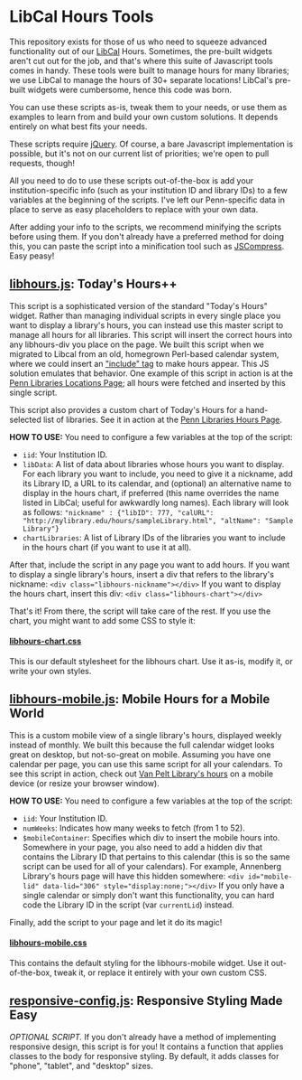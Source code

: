 # LibCal Hours Tools #
This repository exists for those of us who need to squeeze advanced functionality out of our [LibCal](http://springshare.com/libcal/) Hours. Sometimes, the pre-built widgets aren't cut out for the job, and that's where this suite of Javascript tools comes in handy. These tools were built to manage hours for many libraries; we use LibCal to manage the hours of 30+ separate locations! LibCal's pre-built widgets were cumbersome, hence this code was born.

You can use these scripts as-is, tweak them to your needs, or use them as examples to learn from and build your own custom solutions. It depends entirely on what best fits your needs.

These scripts require [jQuery](https://jquery.com/download/). Of course, a bare Javascript implementation is possible, but it's not on our current list of priorities; we're open to pull requests, though!

All you need to do to use these scripts out-of-the-box is add your institution-specific info (such as your institution ID and library IDs) to a few variables at the beginning of the scripts. I've left our Penn-specific data in place to serve as easy placeholders to replace with your own data.

After adding your info to the scripts, we recommend minifying the scripts before using them. If you don't already have a preferred method for doing this, you can paste the script into a minification tool such as [JSCompress](http://jscompress.com/). Easy peasy!

## [libhours.js](src/js/libhours.js): Today's Hours++ ##
This script is a sophisticated version of the standard "Today's Hours" widget. Rather than managing individual scripts in every single place you want to display a library's hours, you can instead use this master script to manage all hours for all libraries. This script will insert the correct hours into any libhours-div you place on the page.
We built this script when we migrated to Libcal from an old, homegrown Perl-based calendar system, where we could insert an ["include" tag](https://en.wikipedia.org/wiki/Server_Side_Includes) to make hours appear. This JS solution emulates that behavior.
One example of this script in action is at the [Penn Libraries Locations Page](http://www.library.upenn.edu/locations/); all hours were fetched and inserted by this single script.

This script also provides a custom chart of Today's Hours for a hand-selected list of libraries. See it in action at the [Penn Libraries Hours Page](http://www.library.upenn.edu/hours/).

**HOW TO USE:**
You need to configure a few variables at the top of the script:

* `iid`: Your Institution ID.
* `libData`: A list of data about libraries whose hours you want to display. For each library you want to include, you need to give it a nickname, add its Library ID, a URL to its calendar, and (optional) an alternative name to display in the hours chart, if preferred (this name overrides the name listed in LibCal; useful for awkwardly long names). Each library will look as follows: `"nickname" : {"libID": 777, "calURL": "http://mylibrary.edu/hours/sampleLibrary.html", "altName": "Sample Library"}`
* `chartLibraries`: A list of Library IDs of the libraries you want to include in the hours chart (if you want to use it at all).

After that, include the script in any page you want to add hours.
If you want to display a single library's hours, insert a div that refers to the library's nickname: `<div class="libhours-nickname"></div>`
If you want to display the hours chart, insert this div: `<div class="libhours-chart"></div>`

That's it! From there, the script will take care of the rest. If you use the chart, you might want to add some CSS to style it:

#### [libhours-chart.css](src/css/libhours-chart.css) ####
This is our default stylesheet for the libhours chart. Use it as-is, modify it, or write your own styles.

## [libhours-mobile.js](src/js/libhours-mobile.js): Mobile Hours for a Mobile World ##
This is a custom mobile view of a single library's hours, displayed weekly instead of monthly. We built this because the full calendar widget looks great on desktop, but not-so-great on mobile. Assuming you have one calendar per page, you can use this same script for all your calendars.
To see this script in action, check out [Van Pelt Library's hours](http://www.library.upenn.edu/hours/vp.html) on a mobile device (or resize your browser window).

**HOW TO USE:**
You need to configure a few variables at the top of the script:

* `iid`: Your Institution ID.
* `numWeeks`: Indicates how many weeks to fetch (from 1 to 52).
* `$mobileContainer`: Specifies which div to insert the mobile hours into.
Somewhere in your page, you also need to add a hidden div that contains the Library ID that pertains to this calendar (this is so the same script can be used for all of your calendars). For example, Annenberg Library's hours page will have this hidden somewhere: `<div id="mobile-lid" data-lid="306" style="display:none;"></div>`
If you only have a single calendar or simply don't want this functionality, you can hard code the Library ID in the script (var `currentLid`) instead.

Finally, add the script to your page and let it do its magic!

#### [libhours-mobile.css](src/css/libhours-mobile.css) ####
This contains the default styling for the libhours-mobile widget. Use it out-of-the-box, tweak it, or replace it entirely with your own custom CSS.

## [responsive-config.js](src/js/responsive-config.js): Responsive Styling Made Easy ##
*OPTIONAL SCRIPT.* If you don't already have a method of implementing responsive design, this script is for you! It contains a function that applies classes to the body for responsive styling. By default, it adds classes for "phone", "tablet", and "desktop" sizes.
